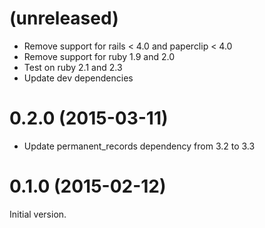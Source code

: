 # (unreleased)

* Remove support for rails < 4.0 and paperclip < 4.0
* Remove support for ruby 1.9 and 2.0
* Test on ruby 2.1 and 2.3
* Update dev dependencies

# 0.2.0 (2015-03-11)

* Update permanent_records dependency from 3.2 to 3.3

# 0.1.0 (2015-02-12)

Initial version.
